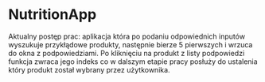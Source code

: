 # NutritionApp

Aktualny postęp prac:
aplikacja która po podaniu odpowiednich inputów wyszukuje przykłądowe produkty, następnie bierze 5 pierwszych i wrzuca do 
okna z podpowiedziami. Po kliknięciu na produkt z listy podpowiedzi funkcja zwraca jego indeks co w dalszym etapie pracy posłuży do ustalenia który produkt został wybrany przez użytkownika.